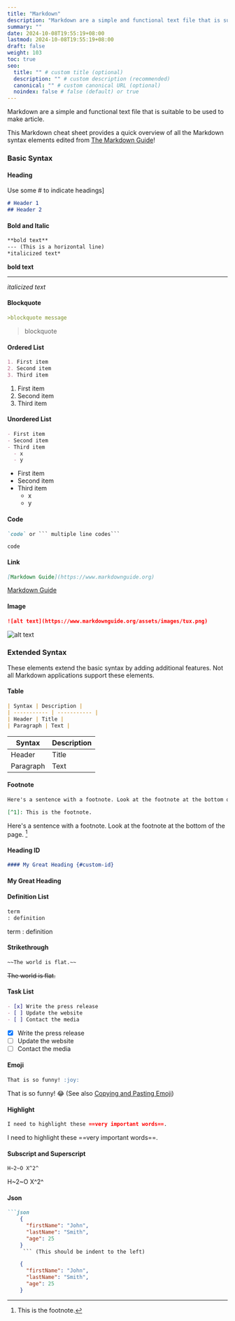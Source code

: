 ```yaml
---
title: "Markdown"
description: "Markdown are a simple and functional text file that is suitable to be used to make article"
summary: ""
date: 2024-10-08T19:55:19+08:00
lastmod: 2024-10-08T19:55:19+08:00
draft: false
weight: 103
toc: true
seo:
  title: "" # custom title (optional)
  description: "" # custom description (recommended)
  canonical: "" # custom canonical URL (optional)
  noindex: false # false (default) or true
---
```

Markdown are a simple and functional text file that is suitable to be used to make article.

This Markdown cheat sheet provides a quick overview of all the Markdown syntax elements edited from [The Markdown Guide](https://www.markdownguide.org)!

### Basic Syntax

#### Heading

Use some # to indicate headings]

```md
# Header 1
## Header 2
```

#### Bold and Italic

```md
**bold text**
--- (This is a horizontal line)
*italicized text*
```

**bold text**

---

*italicized text*

#### Blockquote

```md
>blockquote message
```

> blockquote

#### Ordered List

```md
1. First item
2. Second item
3. Third item
```

1. First item
2. Second item
3. Third item

#### Unordered List

```md
- First item
- Second item
- Third item
  - x
  - y
```

- First item
- Second item
- Third item
  - x
  - y

#### Code

```md
`code` or ``` multiple line codes```
```

`code`

#### Link

```md
[Markdown Guide](https://www.markdownguide.org)
```

[Markdown Guide](https://www.markdownguide.org)

#### Image

```md
![alt text](https://www.markdownguide.org/assets/images/tux.png)
```

![alt text](https://www.markdownguide.org/assets/images/tux.png)

### Extended Syntax

These elements extend the basic syntax by adding additional features. Not all Markdown applications support these elements.

#### Table

```md
| Syntax | Description |
| ----------- | ----------- |
| Header | Title |
| Paragraph | Text |
```

| Syntax    | Description |
| --------- | ----------- |
| Header    | Title       |
| Paragraph | Text        |

#### Footnote

```md
Here's a sentence with a footnote. Look at the footnote at the bottom of the page. [^1]

[^1]: This is the footnote.
```

Here's a sentence with a footnote. Look at the footnote at the bottom of the page. [^1]

#### Heading ID

```md
#### My Great Heading {#custom-id}
```

#### My Great Heading

#### Definition List

```md
term
: definition
```

term
: definition

#### Strikethrough

```md
~~The world is flat.~~
```

~~The world is flat.~~

#### Task List

```md
- [x] Write the press release
- [ ] Update the website
- [ ] Contact the media
```

- [X] Write the press release
- [ ] Update the website
- [ ] Contact the media

#### Emoji

```md
That is so funny! :joy:
```

That is so funny! 😂 (See also [Copying and Pasting Emoji](https://www.markdownguide.org/extended-syntax/#copying-and-pasting-emoji))

#### Highlight

```md
I need to highlight these ==very important words==.
```

I need to highlight these ==very important words==.

#### Subscript and Superscript

```md
H~2~O X^2^
```

H~2~O X^2^

#### Json

```md
```json
    {
      "firstName": "John",
      "lastName": "Smith",
      "age": 25
    }
     ``` (This should be indent to the left)
```

```json
    {
      "firstName": "John",
      "lastName": "Smith",
      "age": 25
    }
```

[^1]: This is the footnote.
